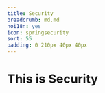 ```yaml
---
title: Security
breadcrumb: md.md
noi18n: yes
icon: springsecurity
sort: 55
padding: 0 210px 40px 40px
---
```


<anchor-md-script>

<div style="display: none;">

[TOC]

</div>

# This is Security

</anchor-md-script>
